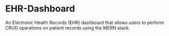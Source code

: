 # EHR-Dashboard
An Electronic Health Records (EHR) dashboard that allows users to perform CRUD operations on patient records using the MERN stack.
